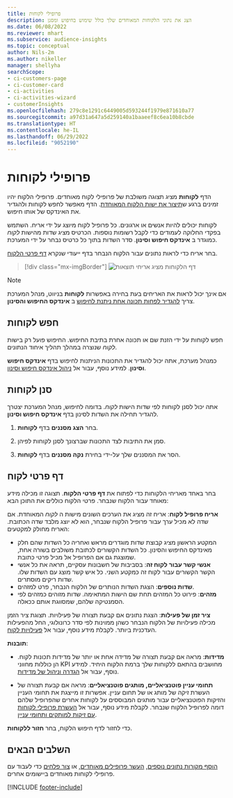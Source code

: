 ```yaml
---
title: פרופילי לקוחות
description: הצג את נתוני הלקוחות המאוחדים שלך כולל שימוש בחיפוש ומסנן
ms.date: 06/08/2022
ms.reviewer: mhart
ms.subservice: audience-insights
ms.topic: conceptual
author: Nils-2m
ms.author: nikeller
manager: shellyha
searchScope:
- ci-customers-page
- ci-customer-card
- ci-activities
- ci-activities-wizard
- customerInsights
ms.openlocfilehash: 279c8e1291c6449005d593244f1979e871610a77
ms.sourcegitcommit: a97d31a647a5d259140a1baaeef8c6ea10b8cbde
ms.translationtype: HT
ms.contentlocale: he-IL
ms.lasthandoff: 06/29/2022
ms.locfileid: "9052190"
---
```

# <a name="customer-profiles"></a>פרופילי לקוחות

הדף **לקוחות** מציג תצוגה משולבת של פרופילי לקוח מאוחדים. פרופילי הלקוח יהיו זמינים ברגע ש[תיצור את ישות הלקוח המאוחדת](data-unification.md). הדף מאפשר לחפש לקוחות ולהגדיר את האינדקס של אותו חיפוש.

לקוחות יכולים להיות אנשים או ארגונים. כל פרופיל לקוח מיוצג על ידי אריח. השתמש בפקדי החלוקה לעמודים כדי לקבל רשומות נוספות. הכרטיס מציג שדות מהישות *לקוח* כמוגדר ב **אינדקס חיפוש וסינון**. סדר השדות בתוך כל כרטיס נבחר על ידי המערכת.

בחר אריח כדי לראות נתונים עבור הלקוח הנבחר בדף ייעודי שנקרא [דף פרטי הלקוח](customer-profiles.md#customer-details-page).

> [!div class="mx-imgBorder"]
> ![דף הלקוחות מציג אריחי תוצאות](media/customers-page-result-tiles-B2C.png "דף הלקוחות מציג אריחי תוצאות")

> [!NOTE]
> אם אינך יכול לראות את האריחים בעת בחירה באפשרות **לקוחות** בניווט, מנהל המערכת צריך [להגדיר לפחות תכונה אחת ניתנת לחיפוש](search-filter-index.md) ב **אינדקס החיפוש והסינון**.

## <a name="search-for-customers"></a>חפש לקוחות

חפש לקוחות על ידי הזנת שם או תכונה אחרת בתיבת החיפוש. החיפוש פועל רק בישות *לקוח* שנוצרה במהלך תהליך איחוד הנתונים.

כמנהל מערכת, אתה יכול להגדיר את התכונות הניתנות לחיפוש בדף **אינדקס חיפוש וסינון**. למידע נוסף, עבור אל [ניהול אינדקס חיפוש וסינון](search-filter-index.md).

## <a name="filter-customers"></a>סנן לקוחות

אתה יכול לסנן לקוחות לפי שדות הישות *לקוח*. בדומה לחיפוש, מנהל המערכת יצטרך להגדיר תחילה את השדות לסינון בדף **אינדקס חיפוש וסינון**.

1. בחר **הצג מסננים** בדף **לקוחות**.

1. סמן את התיבות לצד התכונות שברצונך לסנן לקוחות לפיהן.

1. הסר את המסננים שלך על-ידי בחירת **נקה מסננים** בדף **לקוחות**.

## <a name="customer-details-page"></a>דף פרטי לקוח

בחר באחד מאריחי הלקוחות כדי לפתוח את **דף פרטי הלקוח**. תצוגה זו מכילה מידע מאוחד עבור הלקוח שנבחר. פרטי הלקוח כוללים את התוכן הבא:

**אריח פרופיל לקוח**: אריח זה מציג את הערכים השונים מישות ה *לקוח* המאוחדת. אם שדה לא מכיל ערך עבור פרופיל הלקוח שנבחר, הוא לא יוצג מלבד שדה הכתובת. האריח מחולק למקטעים:

- המקטע הראשון מציג קבוצת שדות מוגדרים מראש ואחריה כל השדות שהם חלק מאינדקס החיפוש והסינון. כל השדות הקשורים לכתובת משולבים בשורה אחת, שמוצגת גם אם הפרופיל אל מכיל פרטי כתובת.
- **אנשי קשר עבור לקוח זה**: בסביבות של חשבונות עסקיים, תראה את כל אנשי הקשר הקשורים עבור לקוח זה כמקטע השני. כל איש קשר מוצג עם השדות שלו. שדות ריקים מוסתרים.
- **שדות נוספים**: הצגת השדות הנותרים של הלקוח הנבחר, פרט למזהים.
- **מזהים**: פירוט כל המזהים תחת שם הישות המתאימה. שדות מזוהים כמזהים לפי הסמנטיקה שלהם, שמסווגת אותם ככאלה.

**ציר זמן של פעילות**: הצגת נתונים אם קבעת תצורה של פעילויות. תצוגת ציר הזמן מכילה פעילויות של הלקוח הנבחר כשהן ממוינות לפי סדר כרונולוגי, החל מהפעילות העדכנית ביותר. לקבלת מידע נוסף, עבור אל [פעילויות לקוח](activities.md).

**תובנות**:

- **מדידות**: מראה אם קבעת תצורה של מדידה אחת או יותר של מדידות תכונות לקוח. הן כוללות מחווני KPI מחושבים בהתאם ללקוחות שלך ברמת הלקוח היחיד. למידע נוסף, עבור אל [הגדרה וניהול של מדידות](measures.md).

- **תחומי עניין פוטנציאליים, מותגים פוטנציאליים**: מראה אם קבעת תצורה של העשרת זיקה של מותג או של תחום עניין. אפשרות זו מייצגת את תחומי העניין והזיקות הפוטנציאליים עבור מותגים המבוססים על לקוחות אחרים שהפרופיל שלהם דומה לפרופיל הלקוח שנבחר. לקבלת מידע נוסף, עבור אל [העשרת פרופילי לקוחות עם זיקות למותקים ותחומי עניין](enrichment-microsoft.md).

כדי לחזור לדף חיפוש הלקוח, בחר **חזור ללקוחות**.

## <a name="next-steps"></a>השלבים הבאים

[הוסף מקורות נתונים נוספים](data-sources.md), [העשר פרופילים מאוחדים](enrichment-hub.md), או [צור פלחים](segments.md) כדי לעבוד עם פרופילי לקוחות מאוחדים ביישומים אחרים.

[!INCLUDE [footer-include](includes/footer-banner.md)]
